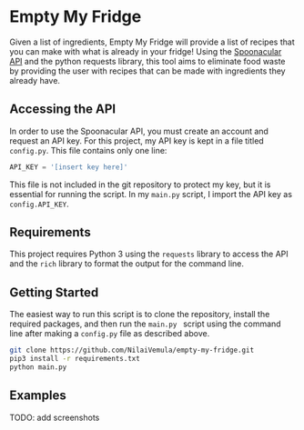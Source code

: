 # Empty My Fridge

Given a list of ingredients, Empty My Fridge will provide a list of recipes that you can make with what is already in 
 your fridge! Using the [Spoonacular API](https://spoonacular.com/food-api) and the python requests library, this 
 tool aims to eliminate food waste by providing the user with recipes that can be made with ingredients they already have. 

## Accessing the API
In order to use the Spoonacular API, you must create an account and request an API key. For this project, my API key
 is kept in a file titled `config.py`. This file contains only one line:
 
 ```python
API_KEY = '[insert key here]'
```

This file is not included in the git repository to protect my key, but it is essential for running the script. In my
 `main.py` script, I import the API key as `config.API_KEY`.
 
## Requirements
This project requires Python 3 using the `requests` library to access the API and the `rich` library to format the
 output for the command line.

## Getting Started
The easiest way to run this script is to clone the repository, install the required packages, and then run the `main.py
` script using the command line after making a `config.py` file as described above.
 
```bash
git clone https://github.com/NilaiVemula/empty-my-fridge.git
pip3 install -r requirements.txt
python main.py
```

## Examples

TODO: add screenshots
